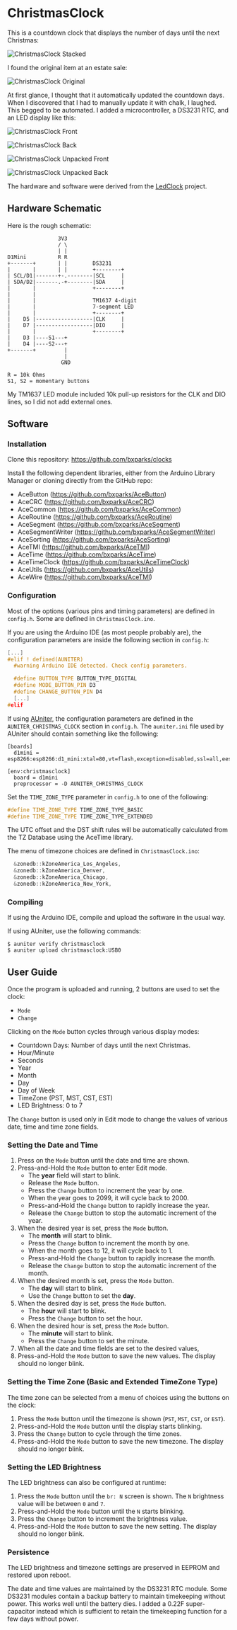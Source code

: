 # ChristmasClock

This is a countdown clock that displays the number of days until the next
Christmas:

![ChristmasClock Stacked](pics/christmasclock-stacked.jpg)

I found the original item at an estate sale:

![ChristmasClock Original](pics/christmasclock-original.jpg)

At first glance, I thought that it automatically updated the countdown days.
When I discovered that I had to manually update it with chalk, I laughed. This
begged to be automated. I added a microcontroller, a DS3231 RTC, and an LED
display like this:

![ChristmasClock Front](pics/christmasclock-front.jpg)

![ChristmasClock Back](pics/christmasclock-back.jpg)

![ChristmasClock Unpacked Front](pics/christmasclock-unpacked-front.jpg)

![ChristmasClock Unpacked Back](pics/christmasclock-unpacked-back.jpg)

The hardware and software were derived from the [LedClock](../LedClock) project.

## Hardware Schematic

Here is the rough schematic:

```
                3V3
                / \
                | |
D1Mini          R R
+-------+       | |        DS3231
|       |       | |        +--------+
| SCL/D1|-------+-.--------|SCL     |
| SDA/D2|-------.-+--------|SDA     |
|       |                  +--------+
|       |          
|       |                  TM1637 4-digit
|       |                  7-segment LED
|       |                  +--------+
|    D5 |------------------|CLK     |
|    D7 |------------------|DIO     |
|       |                  +--------+
|    D3 |----S1---+
|    D4 |----S2---+
+-------+         |
                  |
                 GND

R = 10k Ohms
S1, S2 = momentary buttons
```

My TM1637 LED module included 10k pull-up resistors for the CLK and DIO lines,
so I did not add external ones.

## Software

### Installation

Clone this repository:
https://github.com/bxparks/clocks

Install the following dependent libraries, either from the Arduino Library
Manager or cloning directly from the GitHub repo:

* AceButton (https://github.com/bxparks/AceButton)
* AceCRC (https://github.com/bxparks/AceCRC)
* AceCommon (https://github.com/bxparks/AceCommon)
* AceRoutine (https://github.com/bxparks/AceRoutine)
* AceSegment (https://github.com/bxparks/AceSegment)
* AceSegmentWriter (https://github.com/bxparks/AceSegmentWriter)
* AceSorting (https://github.com/bxparks/AceSorting)
* AceTMI (https://github.com/bxparks/AceTMI)
* AceTime (https://github.com/bxparks/AceTime)
* AceTimeClock (https://github.com/bxparks/AceTimeClock)
* AceUtils (https://github.com/bxparks/AceUtils)
* AceWire (https://github.com/bxparks/AceTMI)

### Configuration

Most of the options (various pins and timing parameters) are defined in
`config.h`. Some are defined in `ChristmasClock.ino`.

If you are using the Arduino IDE (as most people probably are), the
configuration parameters are inside the following section in `config.h`:

```C++
[...]
#elif ! defined(AUNITER)
  #warning Arduino IDE detected. Check config parameters.

  #define BUTTON_TYPE BUTTON_TYPE_DIGITAL
  #define MODE_BUTTON_PIN D3
  #define CHANGE_BUTTON_PIN D4
  [...]
#elif
```

If using [AUniter](https://github.com/bxparks/AUniter), the configuration
parameters are defined in the `AUNITER_CHRISTMAS_CLOCK` section in `config.h`.
The `auniter.ini` file used by AUniter should contain something like the
following:

```
[boards]
  d1mini = esp8266:esp8266:d1_mini:xtal=80,vt=flash,exception=disabled,ssl=all,eesz=4M2M,ip=lm2f,dbg=Disabled,lvl=None____,wipe=none,baud=921600

[env:christmasclock]
  board = d1mini
  preprocessor = -D AUNITER_CHRISTMAS_CLOCK
```

Set the `TIME_ZONE_TYPE` parameter in `config.h` to one of the following:

```C++
#define TIME_ZONE_TYPE TIME_ZONE_TYPE_BASIC
#define TIME_ZONE_TYPE TIME_ZONE_TYPE_EXTENDED
```

The UTC offset and the DST shift rules will be automatically calculated from the
TZ Database using the AceTime library.

The menu of timezone choices are defined in `ChristmasClock.ino`:

```C++
  &zonedb::kZoneAmerica_Los_Angeles,
  &zonedb::kZoneAmerica_Denver,
  &zonedb::kZoneAmerica_Chicago,
  &zonedb::kZoneAmerica_New_York,
```

### Compiling

If using the Arduino IDE, compile and upload the software in the usual way.

If using AUniter, use the following commands:

```
$ auniter verify christmasclock
$ auniter upload christmasclock:USB0
```

## User Guide

Once the program is uploaded and running, 2 buttons are used to set the clock:

* `Mode`
* `Change`

Clicking on the `Mode` button cycles through various display modes:

* Countdown Days: Number of days until the next Christmas.
* Hour/Minute
* Seconds
* Year
* Month
* Day
* Day of Week
* TimeZone (PST, MST, CST, EST)
* LED Brightness: 0 to 7

The `Change` button is used only in Edit mode to change the values of various
date, time and time zone fields.

### Setting the Date and Time

1. Press on the `Mode` button until the date and time are shown.
1. Press-and-Hold the `Mode` button to enter Edit mode.
    * The **year** field will start to blink.
    * Release the `Mode` button.
    * Press the `Change` button to increment the year by one.
    * When the year goes to 2099, it will cycle back to 2000.
    * Press-and-Hold the `Change` button to rapidly increase the year.
    * Release the `Change` button to stop the automatic increment of the year.
1. When the desired year is set, press the `Mode` button.
    * The **month** will start to blink.
    * Press the `Change` button to increment the month by one.
    * When the month goes to 12, it will cycle back to 1.
    * Press-and-Hold the `Change` button to rapidly increase the month.
    * Release the `Change` button to stop the automatic increment of the month.
1. When the desired month is set, press the `Mode` button.
    * The **day** will start to blink.
    * Use the `Change` button to set the **day**.
1. When the desired day is set, press the `Mode` button.
    * The **hour** will start to blink.
    * Press the `Change` button to set the hour.
1. When the desired hour is set, press the `Mode` button.
    * The **minute** will start to blink.
    * Press the `Change` button to set the minute.
1. When all the date and time fields are set to the desired values,
1. Press-and-Hold the `Mode` button to save the new values. The display should
   no longer blink.

### Setting the Time Zone (Basic and Extended TimeZone Type)

The time zone can be selected from a menu of choices using the buttons on the
clock:

1. Press the `Mode` button until the timezone is shown (`PST`, `MST`, `CST`,
   or `EST`).
1. Press-and-Hold the `Mode` button until the display starts blinking.
1. Press the `Change` button to cycle through the time zones.
1. Press-and-Hold the `Mode` button to save the new timezone. The display should
   no longer blink.

### Setting the LED Brightness

The LED brightness can also be configured at runtime:

1. Press the `Mode` button until the `br: N` screen is shown. The `N` brightness
   value will be between `0` and `7`.
1. Press-and-Hold the `Mode` button until the `N` starts blinking.
1. Press the `Change` button to increment the brightness value.
1. Press-and-Hold the `Mode` button to save the new setting. The display should
   no longer blink.

### Persistence

The LED brightness and timezone settings are preserved in EEPROM and restored
upon reboot.

The date and time values are maintained by the DS3231 RTC module. Some DS3231
modules contain a backup battery to maintain timekeeping without power. This
works well until the battery dies. I added a 0.22F super-capacitor instead which
is sufficient to retain the timekeeping function for a few days without power.
